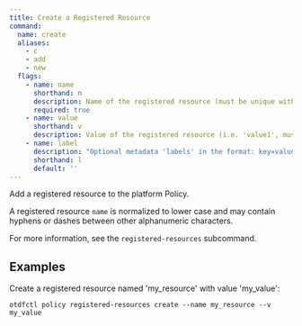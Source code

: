 ```yaml
---
title: Create a Registered Resource
command:
  name: create
  aliases:
    - c
    - add
    - new
  flags:
    - name: name
      shorthand: n
      description: Name of the registered resource (must be unique within Policy)
      required: true
    - name: value
      shorthand: v
      description: Value of the registered resource (i.e. 'value1', must be unique within the Registered Resource)
    - name: label
      description: "Optional metadata 'labels' in the format: key=value"
      shorthand: l
      default: ''
---
```


Add a registered resource to the platform Policy.

A registered resource `name` is normalized to lower case and may contain hyphens or dashes between other alphanumeric characters.

For more information, see the `registered-resources` subcommand.

## Examples

Create a registered resource named 'my_resource' with value 'my_value':

```shell
otdfctl policy registered-resources create --name my_resource --v my_value
```
